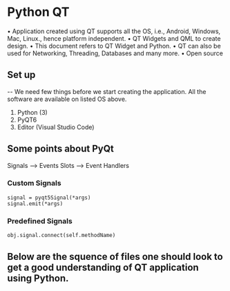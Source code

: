 # Python QT

•	Application created using QT supports all the OS, i.e., Android, Windows, Mac, Linux., hence platform independent.
•	QT Widgets and QML to create design.
•	This document refers to QT Widget and Python.
•	QT can also be used for Networking, Threading, Databases and many more. 
•   Open source

## Set up
-- We need few things before we start creating the application. All the software are available on listed OS above.
1.	Python (3)
2.	PyQT6
3.	Editor (Visual Studio Code)

## Some points about PyQt

Signals --> Events
Slots   --> Event Handlers

### Custom Signals
    signal = pyqt5Signal(*args)
    signal.emit(*args)
### Predefined Signals
    obj.signal.connect(self.methodName)

    
## Below are the squence of files one should look to get a good understanding of QT application using Python.


